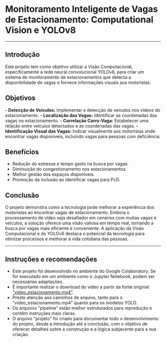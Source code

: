 # **Monitoramento Inteligente de Vagas de Estacionamento:** Computational Vision e YOLOv8

-------------------

## Introdução
  Este projeto tem como objetivo utilizar a Visão Computacional, especificamente a rede neural convolucional YOLOv8, para criar um sistema de monitoramento de estacionamentos que detecta a disponibilidade de vagas e fornece informações visuais aos motoristas.

## Objetivos
**- Detecção de Veículos:** Implementar a detecção de veículos nos vídeos do estacionamento.
**- Localização das Vagas:** Identificar as coordenadas das vagas no estacionamento.
**- Correlação Carro-Vaga:** Estabelecer uma relação entre veículos detectados e as coordenadas das vagas.
**- Identificação Visual das Vagas:** Indicar visualmente aos motoristas onde encontrar vagas disponíveis, incluindo vagas para pessoas com deficiência.

## Benefícios
- Redução do estresse e tempo gasto na busca por vagas.
- Diminuição do congestionamento nos estacionamentos.
- Melhor gestão dos espaços disponíveis.
- Promoção da inclusão ao identificar vagas para PcD.

## Conclusão
  O projeto demonstra como a tecnologia pode melhorar a experiência dos motoristas ao encontrar vagas de estacionamento. Embora o processamento de vídeo seja desafiador em cenários com muitas vagas e veículos, a solução oferece uma visão valiosa em tempo real, tornando a busca por vagas mais eficiente e conveniente. A aplicação da Visão Computacional e do YOLOv8 destaca o potencial da tecnologia para otimizar processos e melhorar a vida cotidiana das pessoas.

-------------------

## Instruções e recomendações
  - Este projeto foi desenvolvido no ambiente do Google Colaboratory. Se for executado em um ambiente como o Jupyter Notebook, podem ser necessárias adaptações.
  - É importante realizar o download do vídeo a partir da fonte original: ["vídeo_estacionamento.mp4"](https://www.pexels.com/pt-br/video/aereo-antena-automovel-carro-5587732/).
  - Preste atenção aos caminhos de arquivo, tanto para o "vídeo_estacionamento.mp4" quanto para os modelos YOLO.
  - Os arquivos "pipeline" estão melhor estruturados para reprodução e contêm instruções mais claras.
  - O arquivo "projeto" foi criado para documentar todo o desenvolvimento do projeto, desde a introdução até a conclusão, com o objetivo de oferecer detalhes sobre a construção e a lógica subjacente para a sua criação.
